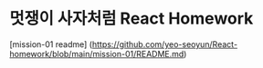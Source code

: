 # 멋쟁이 사자처럼 React Homework

[mission-01 readme] (https://github.com/yeo-seoyun/React-homework/blob/main/mission-01/README.md)
